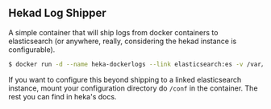 Hekad Log Shipper
-----------------

A simple container that will ship logs from docker containers to elasticsearch (or anywhere,
really, considering the hekad instance is configurable).

```bash
$ docker run -d --name heka-dockerlogs --link elasticsearch:es -v /var/run/docker.sock:/var/run/docker.sock tehbilly/heka-dockerlogs
```

If you want to configure this beyond shipping to a linked elasticsearch instance, mount your
configuration directory do `/conf` in the container. The rest you can find in heka's docs.

